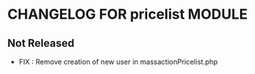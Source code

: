 # CHANGELOG FOR pricelist MODULE

## Not Released

- FIX : Remove creation of new user in massactionPricelist.php

